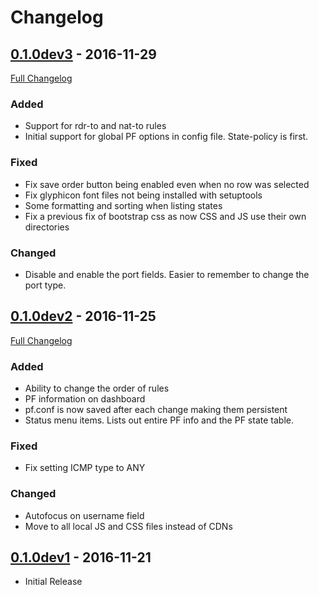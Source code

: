 # Changelog

## [0.1.0dev3] - 2016-11-29
[Full Changelog](https://github.com/nahun/pfweb/compare/0.1.0.dev2...v0.1.0dev3)

### Added
- Support for rdr-to and nat-to rules
- Initial support for global PF options in config file. State-policy is first.

### Fixed
- Fix save order button being enabled even when no row was selected
- Fix glyphicon font files not being installed with setuptools
- Some formatting and sorting when listing states
- Fix a previous fix of bootstrap css as now CSS and JS use their own directories

### Changed
- Disable and enable the port fields. Easier to remember to change the port type.

## [0.1.0dev2] - 2016-11-25
[Full Changelog](https://github.com/nahun/pfweb/compare/b6f7396...0.1.0.dev2)

### Added
- Ability to change the order of rules
- PF information on dashboard
- pf.conf is now saved after each change making them persistent
- Status menu items. Lists out entire PF info and the PF state table.

### Fixed
- Fix setting ICMP type to ANY

### Changed
- Autofocus on username field
- Move to all local JS and CSS files instead of CDNs

## [0.1.0dev1] - 2016-11-21
- Initial Release

[0.1.0dev3]: https://github.com/nahun/pfweb/tree/v0.1.0dev3
[0.1.0dev2]: https://github.com/nahun/pfweb/tree/0.1.0.dev2
[0.1.0dev1]: https://github.com/nahun/pfweb/commit/b6f7396